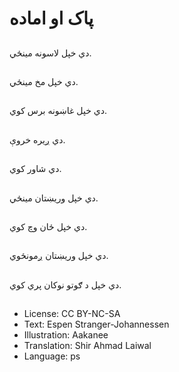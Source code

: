 # پاک او اماده

##
دي خپل لاسونه مینځي.

##
دي خپل مخ مینځي.

##
دي خپل غاښونه برس کوي.

##
دي ږیره خروې.

##
دي شاور کوي.

##
دي خپل وریښتان مینځي.

##
دي خپل ځان وچ کوي.

##
دي خپل وریښتان ږمونځوي.

##
دي خپل د ګوتو نوکان پري کوي.

##
* License: CC BY-NC-SA
* Text: Espen Stranger-Johannessen
* Illustration: Aakanee
* Translation: Shir Ahmad Laiwal
* Language: ps

